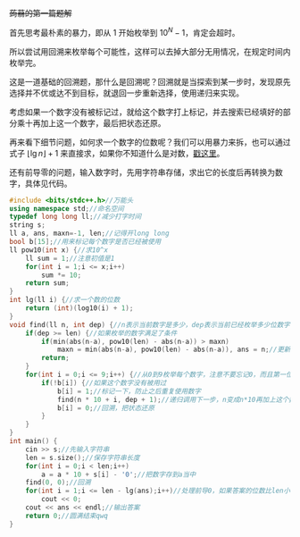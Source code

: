 ~~蒟蒻的第一篇题解~~

首先思考最朴素的暴力，即从 $1$ 开始枚举到 $10^N-1$，肯定会超时。

所以尝试用回溯来枚举每个可能性，这样可以去掉大部分无用情况，在规定时间内枚举完。

这是一道基础的回溯题，那什么是回溯呢？回溯就是当探索到某一步时，发现原先选择并不优或达不到目标，就退回一步重新选择，使用递归来实现。

考虑如果一个数字没有被标记过，就给这个数字打上标记，并去搜索已经填好的部分乘十再加上这一个数字，最后把状态还原。

再来看下细节问题，如何求一个数字的位数呢？我们可以用暴力来拆，也可以通过式子 $\left\lfloor \operatorname{lg} n\right\rfloor+1$ 来直接求，如果你不知道什么是对数，[戳这里](https://baike.baidu.com/item/%E5%AF%B9%E6%95%B0)。

还有前导零的问题，输入数字时，先用字符串存储，求出它的长度后再转换为数字，具体见代码。

```cpp
#include <bits/stdc++.h>//万能头
using namespace std;//命名空间
typedef long long ll;//减少打字时间
string s;
ll a, ans, maxn=-1, len;//记得开long long
bool b[15];//用来标记每个数字是否已经被使用
ll pow10(int x) {//求10^x
    ll sum = 1;//注意初值是1
    for(int i = 1;i <= x;i++)
        sum *= 10;
    return sum;
}
int lg(ll i) {//求一个数的位数
    return (int)(log10(i) + 1);
}
void find(ll n, int dep) {//n表示当前数字是多少，dep表示当前已经枚举多少位数字
    if(dep >= len) {//如果枚举的数字满足了条件
        if(min(abs(n-a), pow10(len) - abs(n-a)) > maxn)
            maxn = min(abs(n-a), pow10(len) - abs(n-a)), ans = n;//更新答案
        return;
    }
    for(int i = 0;i <= 9;i++) {//从0到9枚举每个数字，注意不要忘记0，而且第一位也可以是0
        if(!b[i]) {//如果这个数字没有被用过
            b[i] = 1;//标记一下，防止之后重复使用数字
            find(n * 10 + i, dep + 1);//递归调用下一步，n变成n*10再加上这个数字，dep+1
            b[i] = 0;//回溯，把状态还原
        }
    }
}
int main() {
    cin >> s;//先输入字符串
    len = s.size();//保存字符串长度
    for(int i = 0;i < len;i++)
        a = a * 10 + s[i] - '0';//把数字存到a当中
    find(0, 0);//回溯
    for(int i = 1;i <= len - lg(ans);i++)//处理前导0，如果答案的位数比len小，就要补上0
        cout << 0;
    cout << ans << endl;//输出答案
	return 0;//圆满结束qwq
}
```
